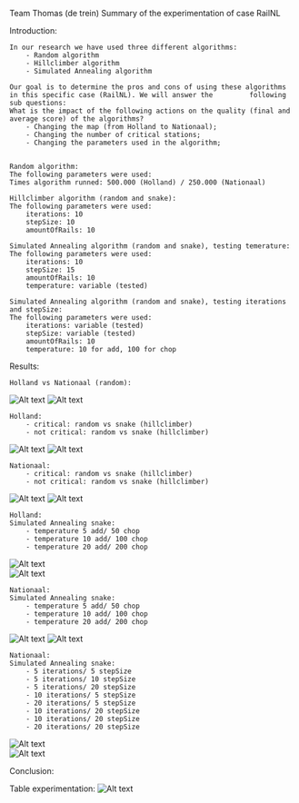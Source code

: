 Team Thomas (de trein) 
Summary of the experimentation of case RailNL

Introduction:

	In our research we have used three different algorithms: 
		- Random algorithm
		- Hillclimber algorithm
		- Simulated Annealing algorithm

	Our goal is to determine the pros and cons of using these algorithms in this specific case (RailNL). We will answer the 		following sub questions: 
	What is the impact of the following actions on the quality (final and average score) of the algorithms? 
		- Changing the map (from Holland to Nationaal);
		- Changing the number of critical stations;
		- Changing the parameters used in the algorithm;


	Random algorithm: 
	The following parameters were used: 
	Times algorithm runned: 500.000 (Holland) / 250.000 (Nationaal) 

	Hillclimber algorithm (random and snake):
	The following parameters were used:
		iterations: 10
		stepSize: 10
		amountOfRails: 10

	Simulated Annealing algorithm (random and snake), testing temerature:
	The following parameters were used:
		iterations: 10
		stepSize: 15
		amountOfRails: 10
		temperature: variable (tested)

	Simulated Annealing algorithm (random and snake), testing iterations and stepSize:
	The following parameters were used:
		iterations: variable (tested)
		stepSize: variable (tested)
		amountOfRails: 10
		temperature: 10 for add, 100 for chop
	
Results:

	Holland vs Nationaal (random):
	
![Alt text](https://github.com/teunisvdh/TeamThomasDeTrein/blob/master/experimentation/doc/Holland%20vs%20Nationaal%2C%20not%20critical%20vs%20critical.png)
![Alt text](https://github.com/teunisvdh/TeamThomasDeTrein/blob/master/experimentation/doc/Holland%20critical%20vs%20not%20critical%2C%20random%20vs%20snake%20(9000%2B).png)

	Holland:
		- critical: random vs snake (hillclimber)
		- not critical: random vs snake (hillclimber) 

![Alt text](https://github.com/teunisvdh/TeamThomasDeTrein/blob/master/experimentation/doc/Holland%20critical%20vs%20not%20critical%2C%20random%20vs%20snake.png)
![Alt text](https://github.com/teunisvdh/TeamThomasDeTrein/blob/master/experimentation/doc/Holland%20critical%20vs%20not%20critical%2C%20random%20vs%20snake%20(9000%2B).png)	

	Nationaal:
		- critical: random vs snake (hillclimber)
		- not critical: random vs snake (hillclimber) 
		
![Alt text](https://github.com/teunisvdh/TeamThomasDeTrein/blob/master/experimentation/doc/Nationaal%20critical%20vs%20not%20critical%2C%20random%20vs%20snake.png)
![Alt text](https://github.com/teunisvdh/TeamThomasDeTrein/blob/master/experimentation/doc/Nationaal%20critical%20vs%20not%20critical%2C%20random%20vs%20snake%20(9000%2B).png)	

	Holland: 
	Simulated Annealing snake: 
		- temperature 5 add/ 50 chop
		- temperature 10 add/ 100 chop
		- temperature 20 add/ 200 chop
		
![Alt text](https://github.com/teunisvdh/TeamThomasDeTrein/blob/master/experimentation/doc/Holland%20temperature.png)	
![Alt text](https://github.com/teunisvdh/TeamThomasDeTrein/blob/master/experimentation/doc/Holland%20temperature%20(9000%2B).png)

	Nationaal: 
	Simulated Annealing snake: 
		- temperature 5 add/ 50 chop
		- temperature 10 add/ 100 chop
		- temperature 20 add/ 200 chop
		
![Alt text](https://github.com/teunisvdh/TeamThomasDeTrein/blob/master/experimentation/doc/Nationaal%20temperature.png)	
![Alt text](https://github.com/teunisvdh/TeamThomasDeTrein/blob/master/experimentation/doc/Nationaal%20temperature%20(9000%2B).png)	

		
	Nationaal:
	Simulated Annealing snake:
		- 5 iterations/ 5 stepSize
		- 5 iterations/ 10 stepSize
		- 5 iterations/ 20 stepSize
		- 10 iterations/ 5 stepSize
		- 20 iterations/ 5 stepSize
		- 10 iterations/ 20 stepSize
		- 10 iterations/ 20 stepSize		
		- 20 iterations/ 20 stepSize

![Alt text](https://github.com/teunisvdh/TeamThomasDeTrein/blob/master/experimentation/doc/Nationaal%20iteration%20and%20stepSize.png)	
![Alt text](https://github.com/teunisvdh/TeamThomasDeTrein/blob/master/experimentation/doc/Nationaal%20iteration%20and%20setpSize%20(9000%2B).png)

Conclusion:

	
	
Table experimentation:
![Alt text](https://github.com/teunisvdh/TeamThomasDeTrein/blob/master/experimentation/doc/tablethomas.JPG)
